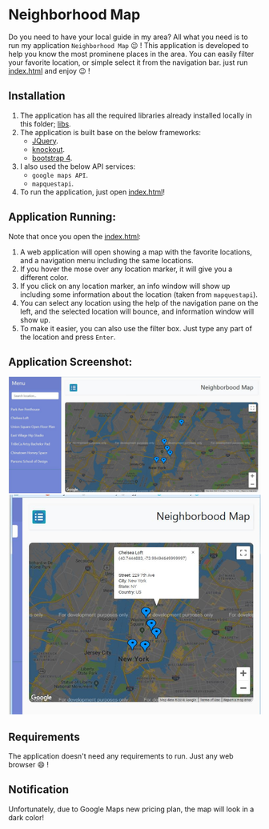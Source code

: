 # Neighborhood Map
Do you need to have your local guide in my area? All what you need is to run my application ```Neighborhood Map``` :wink: !
This application is developed to help you know the most prominene places in the area. You can easily filter your favorite location, or simple select it from the navigation bar.
just run [index.html](https://github.com/walidpiano/Neighborhood-Map/blob/master/index.html) and enjoy :wink: !

## Installation
1. The application has all the required libraries already installed locally in this folder; [libs](https://github.com/walidpiano/Neighborhood-Map/tree/master/libs).
2. The application is built base on the below frameworks:
   - [JQuery](https://jquery.com/).
   - [knockout](https://knockoutjs.com/).
   - [bootstrap 4](https://getbootstrap.com/).
3. I also used the below API services:
   - ```google maps API```.
   - ```mapquestapi```.
4. To run the application, just open [index.html](https://github.com/walidpiano/Neighborhood-Map/blob/master/index.html)!

## Application Running:
Note that once you open the [index.html](https://github.com/walidpiano/Neighborhood-Map/blob/master/index.html):
1. A web application will open showing a map with the favorite locations, and a navigation menu including the same locations.
2. If you hover the mose over any location marker, it will give you a different color.
3. If you click on any location marker, an info window will show up including some information about the location (taken from ```mapquestapi```).
4. You can select any location using the help of the navigation pane on the left, and the selected location will bounce, and information window will show up.
5. To make it easier, you can also use the filter box. Just type any part of the location and press ```Enter```.


## Application Screenshot:
![Wide View](https://github.com/walidpiano/Neighborhood-Map/blob/master/img/Capture1.JPG "Wide View Image")
![Narrow View With InfoWindow](https://github.com/walidpiano/Neighborhood-Map/blob/master/img/Capture2.JPG "Narrow View With InfoWindow")


## Requirements
The application doesn't need any requirements to run. Just any web browser :smile: !

## Notification
Unfortunately, due to Google Maps new pricing plan, the map will look in a dark color!
